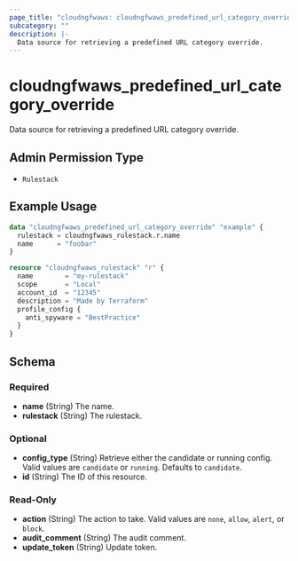 ```yaml
---
page_title: "cloudngfwaws: cloudngfwaws_predefined_url_category_override Data Source"
subcategory: ""
description: |-
  Data source for retrieving a predefined URL category override.
---
```


# cloudngfwaws_predefined_url_category_override

Data source for retrieving a predefined URL category override.


## Admin Permission Type

* `Rulestack`


## Example Usage

```terraform
data "cloudngfwaws_predefined_url_category_override" "example" {
  rulestack = cloudngfwaws_rulestack.r.name
  name      = "foobar"
}

resource "cloudngfwaws_rulestack" "r" {
  name        = "my-rulestack"
  scope       = "Local"
  account_id  = "12345"
  description = "Made by Terraform"
  profile_config {
    anti_spyware = "BestPractice"
  }
}
```


<!-- schema generated by tfplugindocs -->
## Schema

### Required

- **name** (String) The name.
- **rulestack** (String) The rulestack.

### Optional

- **config_type** (String) Retrieve either the candidate or running config. Valid values are `candidate` or `running`. Defaults to `candidate`.
- **id** (String) The ID of this resource.

### Read-Only

- **action** (String) The action to take. Valid values are `none`, `allow`, `alert`, or `block`.
- **audit_comment** (String) The audit comment.
- **update_token** (String) Update token.
